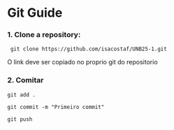 # Git Guide

### 1. Clone a repository:
``` git clone https://github.com/isacostaf/UNB25-1.git```

O link deve ser copiado no proprio git do repositorio

### 2. Comitar
```git add .```

```git commit -m "Primeiro commit"```

```git push```
